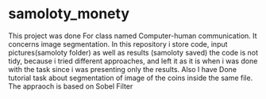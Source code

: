 # samoloty_monety
This project was done For class named Computer-human communication. It concerns image segmentation. In this repository i store code, input pictures(samoloty folder) as well as results (samoloty saved)
the code is not tidy, because i tried different approaches, and left it as it is when i was done with the task since i was presenting only the results.  Also I have  Done tutorial task about segmentation of image of the coins inside the same file.
The appraoch is based on Sobel Filter
